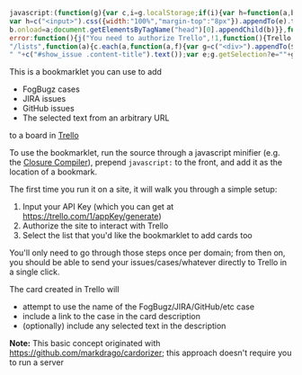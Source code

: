 ```javascript
javascript:(function(g){var c,i=g.localStorage;if(i){var h=function(a,b){return 2==arguments.length?i[a]=b:i[a]},j=function(a,b,d){var f=c("<div>").css({background:"#000",opacity:0.75,"z-index":1E4,position:"absolute",left:0,top:0,right:0,bottom:0}).appendTo("body").click(function(){e.remove();f.remove();d(null)}),e=c("<div>").css({position:"absolute",border:"1px solid #000",padding:"16px",width:300,top:64,left:(c(g).width()-200)/2,background:"#fff","z-index":1E5}).appendTo("body");c("<div>").html(a).appendTo(e);
var h=c("<input>").css({width:"100%","margin-top":"8px"}).appendTo(e).toggle(b);c("<div>").text("OK").css({width:"100%","text-align":"center",border:"1px solid #000",background:"#eee","margin-top":"8px"}).appendTo(e).click(function(){var b=h.val();e.remove();f.remove();d(b)});return e};(function(a){var b=function(){a.length&&a.shift().apply(null,Array.prototype.slice.call(arguments).concat([b]))};b()})([function(a){if(g.jQuery)a(null);else{var b=document.createElement("script");b.src="http://code.jquery.com/jquery-1.7.1.min.js";
b.onload=a;document.getElementsByTagName("head")[0].appendChild(b)}},function(a,b){c=g.jQuery;var d=h("trelloAppKey");d?b(d):j("Please specify your Trello API Key (you'll only need to do this once per site)<br><br>You can get your API Key <a href='https://trello.com/1/appKey/generate' target='apikey'>here</a><br><br>",!0,function(a){a&&b(a)})},function(a,b){c.getScript("https://trello.com/1/client.js?key="+a,b)},function(a,b,c,f){h("trelloAppKey",Trello.key());Trello.authorize({interactive:!1,success:f,
error:function(){j("You need to authorize Trello",!1,function(){Trello.authorize({type:"popup",expiration:"never",scope:{read:!0,write:!0},success:f})})}})},function(a){var b=h("trelloIdList");b?a(b):Trello.get("members/me/boards",{fields:"name"},function(d){$prompt=j('Which list should cards be sent to?<hr><div class="boards"></div>',!1,function(){b=$prompt.find("input:checked").attr("id");a(b)});c.each(d,function(a,d){$board=c("<div>").appendTo($prompt.find(".boards"));Trello.get("boards/"+d.id+
"/lists",function(a){c.each(a,function(a,f){var g=c("<div>").appendTo($board);b=f.id;c("<input type='radio'>").attr("id",b).attr("name","idList").appendTo(g);c("<label>").text(d.name+" : "+f.name).attr("for",b).appendTo(g)})})})})},function(a,b){a&&(h("trelloIdList",a),b(Trello,a))},function(a,b){var d,f=location.href;g.goBug?d=goBug.ixBug+": "+goBug.sTitle:c("#issue_header_summary").length?d=c("#key-val").text()+": "+c("#issue_header_summary").text():c("#show_issue").length&&(d=c("#show_issue .number strong").text()+
" "+c("#show_issue .content-title").text());var e;g.getSelection?e=""+g.getSelection():document.selection&&document.selection.createRange&&(e=document.selection.createRange().text);e&&(d?f+="\n\n"+e:d=e);d&&a.post("lists/"+b+"/cards",{name:d,desc:f})}])}})(window);
```

This is a bookmarklet you can use to add

 - FogBugz cases
 - JIRA issues
 - GitHub issues
 - The selected text from an arbitrary URL

to a board in <a href="https://trello.com">Trello</a>

To use the bookmarklet, run the source through a javascript minifier 
(e.g. the <a href="http://closure-compiler.appspot.com/home">Closure Compiler</a>), 
prepend `javascript:` to the front, and add it as the location of a bookmark.

The first time you run it on a site, it will walk you through a simple setup:

 1. Input your API Key (which you can get at https://trello.com/1/appKey/generate)
 2. Authorize the site to interact with Trello
 3. Select the list that you'd like the bookmarklet to add cards too

You'll only need to go through those steps once per domain; from then on, you should be able to send your
issues/cases/whatever directly to Trello in a single click.

The card created in Trello will 

- attempt to use the name of the FogBugz/JIRA/GitHub/etc case
- include a link to the case in the card description
- (optionally) include any selected text in the description

**Note:** This basic concept originated with https://github.com/markdrago/cardorizer; this approach doesn't require you to run a server